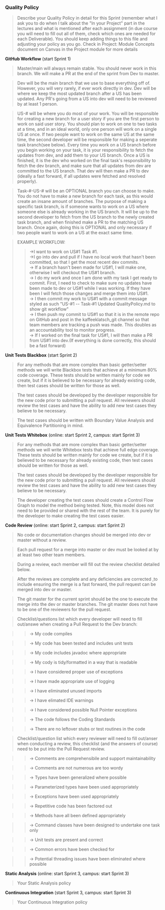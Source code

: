 ### Quality Policy
> Describe your Quality Policy in detail for this Sprint (remember what I ask you to do when I talk about the "In your Project" part in the lectures and what is mentioned after each assignment (in due course you will need to fill out all of them, check which ones are needed for each Deliverable). You should keep adding things to this file and adjusting your policy as you go.
> Check in Project: Module Concepts document on Canvas in the Project module for more details 

**GitHub Workflow** (start Sprint 1)
 >Master/main will always remain stable.  You should never work in this branch.  We will make a PR at the end of the sprint from Dev to master.

 >Dev will be the main branch that we use to base everything off of.  However, you will very rarely, if ever work directly in dev. Dev will be where we keep the most updated branch after a US has been updated.  Any PR's going from a US into dev will need to be reviewed by at least 1 person.

 >US-# will be where you do most of your work.  You will be responsible for creating a new branch for a user story if you are the first person to work on said user story.  You should plan to work on one to two tasks at a time, and in an ideal world, only one person will work on a single US at once.  If two people want to work on the same US at the same time, the second developer will be responsible for making a seperate task branch(see below).  Every time you work on a US branch before you begin working on your task, it is your responsibility to fetch the updates from dev, and add them to your US branch.  Once a US is finished, it is the dev who worked on the final task's responsibility to fetch the dev branch, and make sure that all updates from dev are committed to the US branch.  That dev will then make a PR to dev (ideally a fast forward, if all updates were fetched and resolved properly).

 >Task-#-US-# will be an OPTIONAL branch you can choose to make.  You do not have to make a new branch for each task, as this would create an insane amount of branches.  The purpose of making a specific task branch, is if someone wants to work on a US where someone else is already working in the US branch.  It will be up to the second developer to fetch from the US branch to the newly created task branch, and when finished make a PR to the matching US branch. Once again, doing this is OPTIONAL and only necessary if two people want to work on a US at the exact same time.

 >EXAMPLE WORKFLOW:
 >> ->I want to work on US#1 Task #1. <br />
 >> ->I go into dev and pull if I have no local work that hasn't been committed, so that I get the most recent dev commits. <br />
 >> -> If a branch hasn't been made for US#1, I will make one, otherwise I will checkout the US#1 branch. <br />
 >> -> I do my work and once I am done with my task I get ready to commit. First, I need to check to make sure no updates have been made to dev or US#1 while I was working.  If they have been I will fetch those changes and merge them into US#1. <br />
 >> -> I then commit my work to US#1 with a commit message styled as such "US-#1 -- Task-#1   Updated QualityPolicy.md to show git workflow" <br />
 >> -> I then push my commit to US#1 so that it is in the remote repo on GitHub and post in the kaffeeklatsch_git channel so that team members are tracking a push was made. This doubles as an accountability tool to monitor progress.<br />
 >> -> If I worked on the final task for US#1, I will then make a PR from US#1 into dev.(If everything is done correctly, this should be a fast forward)
  


**Unit Tests Blackbox** (start Sprint 2)
  > For any methods that are more complex than basic getter/setter methods we will write Blackbox tests that achieve at a minimum 80% code coverage. These tests should be written mainly for code we create, but if it is believed to be necessary for already existing code, then test cases should be written for those as well.

> The test cases should be developed by the developer responsible for the new code prior to submitting a pull request. All reviewers should review the test cases and have the ability to add new test cases they believe to be necessary.

> The test cases should be written with Boundary Value Analysis and Equivalence Partitioning in mind.

 **Unit Tests Whitebox** (online: start Sprint 2, campus: start Sprint 3)
  > For any methods that are more complex than basic getter/setter methods we will write Whitebox tests that achieve full edge coverage. These tests should be written mainly for code we create, but if it is believed to be necessary for already existing code, then test cases should be written for those as well.

> The test cases should be developed by the developer responsible for the new code prior to submitting a pull request. All reviewers should review the test cases and have the ability to add new test cases they believe to be necessary.

> The developer creating the test cases should create a Control Flow Graph to model the method being tested. Note, this model does not need to be provided or shared with the rest of the team. It is purely for the developer to make creating the test cases easier. 

**Code Review** (online: start Sprint 2, campus: start Sprint 2)
  > No code or documentation changes should be merged into dev or master without a review.
  
  > Each pull request for a merge into master or dev must be looked at by at least two other team members.
  
  > During a review, each member will fill out the review checklist detailed below.
  
  > After the reviews are complete and any deficiencies are corrected ,to include ensuring the merge is a fast forward, the pull request can be merged into dev or master.
  
  > The git master for the current sprint should be the one to execute the merge into the dev or master branches. The git master does not have to be one of the reviewers for the pull request.
  
  

  > Checklist/questions list which every developer will need to fill out/answe when creating a Pull Request to the Dev branch:
  
  >>-> My code compiles
  
  >>-> My code has been tested and includes unit tests
  
  >>-> My code includes javadoc where appropriate
  
  >>-> My cody is tidy/formatted in a way that is readable
  
  >>-> I have considered proper use of exceptions
  
  >>-> I have made appropriate use of logging
  
  >>-> I have eliminated unused imports
  
  >>-> I have elimated IDE warnings
  
  >>-> I have considered possible Null Pointer exceptions
  
  >>-> The code follows the Coding Standards
  
  >>-> There are no leftover stubs or test routines in the code

  > Checklist/question list which every reviewer will need to fill out/anser when conducting a review, this checklist (and the answers of course) need to be put into the Pull Request review.
  
  >>-> Comments are comprehensibile and support maintainability
  
  >>-> Comments are not numerous are too wordy
  
  >>-> Types have been generalized where possible
  
  >>-> Parameterized types have been used appropriately
  
  >>-> Exceptions have been used appropriately
  
  >>-> Repetitive code has been factored out
  
  >>-> Methods have all been defined appropriately
  
  >>-> Command classes have been designed to undertake one task only
  
  >>-> Unit tests are present and correct
  
  >>-> Common errors have been checked for
  
  >>-> Potential threading issues have been eliminated where possible
  







**Static Analysis**  (online: start Sprint 3, campus: start Sprint 3)
  > Your Static Analysis policy   

**Continuous Integration**  (start Sprint 3, campus: start Sprint 3)
  > Your Continuous Integration policy
